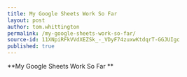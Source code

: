 ```yaml
---
title: My Google Sheets Work So Far
layout: post
author: tom.whittington
permalink: /my-google-sheets-work-so-far/
source-id: 11XNpiRFkVVdXEZSk_-_VDyF74zuxwKtdqrT-GGJUIgc
published: true
---
```

**My Google Sheets Work So Far **

